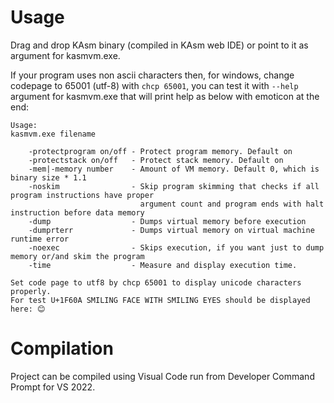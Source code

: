# Usage
Drag and drop KAsm binary (compiled in KAsm web IDE) or point to it as argument for kasmvm.exe.

If your program uses non ascii characters then, for windows, change codepage to 65001 (utf-8) with `chcp 65001`, you can test it with `--help` argument for kasmvm.exe that will print help as below with emoticon at the end:

    Usage:
    kasmvm.exe filename

        -protectprogram on/off - Protect program memory. Default on
        -protectstack on/off   - Protect stack memory. Default on
        -mem|-memory number    - Amount of VM memory. Default 0, which is binary size * 1.1
        -noskim                - Skip program skimming that checks if all program instructions have proper
                                 argument count and program ends with halt instruction before data memory
        -dump                  - Dumps virtual memory before execution
        -dumprterr             - Dumps virtual memory on virtual machine runtime error
        -noexec                - Skips execution, if you want just to dump memory or/and skim the program
        -time                  - Measure and display execution time.

    Set code page to utf8 by chcp 65001 to display unicode characters properly.
    For test U+1F60A SMILING FACE WITH SMILING EYES should be displayed here: 😊

# Compilation
Project can be compiled using Visual Code run from Developer Command Prompt for VS 2022.